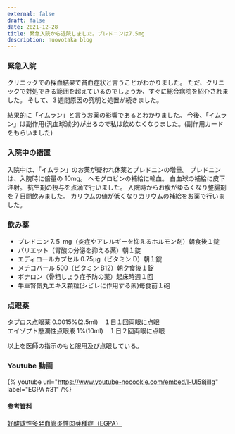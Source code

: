 ```yaml
---
external: false
draft: false
date: 2021-12-28
title: 緊急入院から退院しました。プレドニンは7.5mg
description: nuovotaka blog
---
```


### 緊急入院

クリニックでの採血結果で貧血症状と言うことがわかりました。
ただ、クリニックで対処できる範囲を超えているのでしょうか、すぐに総合病院を紹介されました。
そして、３週間原因の究明と処置が続きました。

結果的に「イムラン」と言うお薬の影響であるとわかりました。
今後、「イムラン」は副作用(汎血球減少)が出るので私は飲めなくなりました。(副作用カードをもらいました)

### 入院中の措置

入院中は、「イムラン」のお薬が疑われ休薬とプレドニンの増量。
プレドニンは、入院時に倍量の 10mg。
ヘモグロビンの補給に輸血。
白血球の補給に皮下注射。
抗生剤の投与を点滴で行いました。
入院時からお腹がゆるくなり整腸剤を７日間飲みました。
カリウムの値が低くなりカリウムの補給をお薬で行いました。

### 飲み薬

- プレドニン 7.５ mg（炎症やアレルギーを抑えるホルモン剤）朝食後１錠
- パリエット（胃酸の分泌を抑える薬）朝１錠
- エディロールカプセル 0.75μg（ビタミン D）朝１錠
- メチコバール 500（ビタミン B12）朝夕食後１錠
- ボナロン（骨粗しょう症予防の薬）起床時週１回
- 牛車腎気丸エキス顆粒(シビレに作用する薬)毎食前１砲

### 点眼薬

タプロス点眼薬 0.0015%(2.5ml)　１日１回両眼に点眼  
エイゾプト懸濁性点眼液 1%(10ml)　１日２回両眼に点眼

以上を医師の指示のもと服用及び点眼している。

### Youtube 動画

{% youtube url="https://www.youtube-nocookie.com/embed/l-UI58jiIIg" label="EGPA #31" /%}

#### 参考資料

[好酸球性多発血管炎性肉芽種症（EGPA）](https://www.jrs.or.jp/citizen/disease/c/c-06.html)
